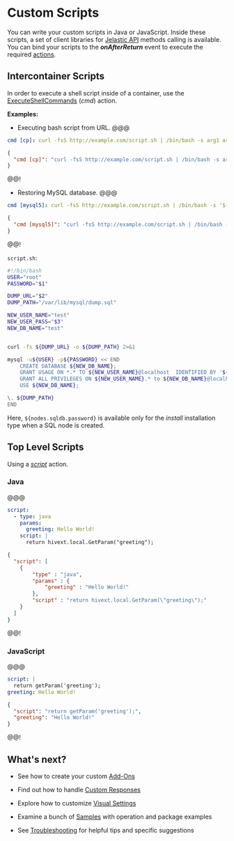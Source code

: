 # Custom Scripts

You can write your custom scripts in Java or JavaScript. Inside these scripts, a set of client libraries for <a href="https://docs.jelastic.com/api/" target="_blank">Jelastic API</a> methods calling is available. 
You can bind your scripts to the <b>*onAfterReturn*</b> event to execute the required <a href="/1.5.2/creating-manifest/actions/" target="_blank">actions</a>.                


## Intercontainer Scripts
In order to execute a shell script inside of a container, use the <a href="/1.5.2/creating-manifest/actions/#cmd" target="_blank">ExecuteShellCommands</a> (*cmd*) action.                                              

<b>Examples:</b>

- Executing bash script from URL.
@@@
```yaml
cmd [cp]: curl -fsS http://example.com/script.sh | /bin/bash -s arg1 arg2
```
``` json
{
  "cmd [cp]": "curl -fsS http://example.com/script.sh | /bin/bash -s arg1 arg2"
}
```
@@!

- Restoring MySQL database.
@@@
```yaml
cmd [mysql5]: curl -fsS http://example.com/script.sh | /bin/bash -s '${nodes.sqldb.password}' 'http://example.com/dump.sql' '${user.appPassword}'
```
``` json
{
  "cmd [mysql5]": "curl -fsS http://example.com/script.sh | /bin/bash -s '${nodes.sqldb.password}' 'http://example.com/dump.sql' '${user.appPassword}'"
}
```
@@!

`script.sh`:

```bash
#!/bin/bash
USER="root"
PASSWORD="$1"

DUMP_URL="$2"
DUMP_PATH="/var/lib/mysql/dump.sql"

NEW_USER_NAME="test"
NEW_USER_PASS="$3"
NEW_DB_NAME="test"


curl -fs ${DUMP_URL} -o ${DUMP_PATH} 2>&1

mysql -u${USER} -p${PASSWORD} << END 
    CREATE DATABASE ${NEW_DB_NAME};
    GRANT USAGE ON *.* TO ${NEW_USER_NAME}@localhost  IDENTIFIED BY '${NEW_USER_PASS}';
    GRANT ALL PRIVILEGES ON ${NEW_USER_NAME}.* to ${NEW_DB_NAME}@localhost;
    USE ${NEW_DB_NAME};

\. ${DUMP_PATH}
END
```

Here, `${nodes.sqldb.password}` is available only for the *install* installation type when a SQL node is created.                                   

## Top Level Scripts  

Using a <a href="/1.5.2/creating-manifest/actions/#script" target="_blank">*script*</a> action.                  

### Java
@@@
```yaml
script:
  - type: java
    params:
      greeting: Hello World!
    script: |
      return hivext.local.GetParam("greeting");
```
``` json
{
  "script": [
    {
        "type" : "java",        
        "params" : {
            "greeting" : "Hello World!"
        },
        "script" : "return hivext.local.GetParam(\"greeting\");"
    }
  ]
}
```
@@!

<!--
**Example #1 Generate random password**
-->

### JavaScript                
@@@
```yaml
script: |
  return getParam('greeting');
greeting: Hello World!
```
``` json
{
  "script": "return getParam('greeting');",
  "greeting": "Hello World!"
}
```
@@!
<br>
<h2>What's next?</h2>                

- See how to create your custom <a href="/1.5.2/creating-manifest/addons/" target="_blank">Add-Ons</a>                                

- Find out how to handle <a href="/1.5.2/creating-manifest/handling-custom-responses/" target="_blank">Custom Responses</a>                                                                           

- Explore how to customize <a href="/1.5.2/creating-manifest/visual-settings/" target="_blank">Visual Settings</a>                

- Examine a bunch of <a href="/samples/" target="_blank">Samples</a> with operation and package examples                      

- See <a href="/troubleshooting/" target="_blank">Troubleshooting</a> for helpful tips and specific suggestions                             
